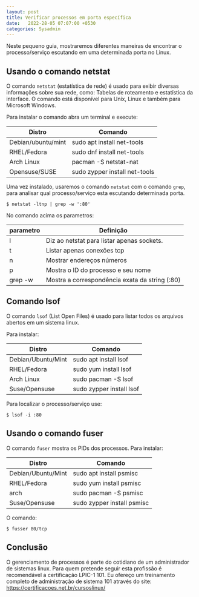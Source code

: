 ```yaml
---
layout: post
title: Verificar processos em porta específica
date:   2022-28-05 07:07:00 +0530
categories: Sysadmin
---
```


Neste pequeno guia, mostraremos diferentes maneiras de encontrar o processo/serviço escutando em uma determinada porta no Linux.

## Usando o comando netstat
O comando `netstat` (estatística de rede) é usado para exibir diversas informações sobre sua rede, como: Tabelas de roteamento e estatística da interface. O comando está disponível para Unix, Linux e também para Microsoft Windows.

Para instalar o comando abra um terminal e execute:

| Distro | Comando |
|--- |--- |
| Debian/ubuntu/mint | sudo apt install net-tools |
| RHEL/Fedora   | sudo dnf install net-tools |
| Arch Linux | pacman -S netstat-nat |
| Opensuse/SUSE | sudo zypper install net-tools |


Uma vez instalado, usaremos o comando `netstat` com o comando `grep`, para analisar qual processo/serviço esta escutando determinada porta.

```
$ netstat -ltnp | grep -w ':80'
```

No comando acima os parametros: 

| parametro | Definição | 
|--- | --- |
| l | Diz ao netstat para listar apenas sockets. |
| t | Listar apenas conexões tcp | 
| n | Mostrar endereços números | 
| p | Mostra o ID do processo e seu nome |
| grep -w | Mostra a correspondência exata da string (:80)|

## Comando lsof
O comando `lsof` (List Open Files) é usado para listar todos os arquivos abertos em um sistema linux.

Para instalar:

| Distro | Comando | 
|--- |---| 
| Debian/Ubuntu/Mint | sudo apt install lsof |
| RHEL/Fedora | sudo yum install lsof |
| Arch Linux | sudo pacman -S lsof |
| Suse/Opensuse | sudo zypper install lsof |

Para localizar o processo/serviço use:

```
$ lsof -i :80
```


## Usando o comando fuser
O comando `fuser` mostra os PIDs dos processos. Para instalar:

| Distro | Comando |
|--- |--- |
| Debian/Ubuntu/Mint | sudo apt install psmisc |
| RHEL/Fedora | sudo yum install psmisc |
| arch | sudo pacman -S psmisc |
| Suse/Opensuse | sudo zypper install psmisc |

O comando:

```
$ fusser 80/tcp
```

## Conclusão
O gerenciamento de processos é parte do cotidiano de um administrador de sistemas linux. Para quem pretende seguir esta profissão é recomendável a certificação LPIC-1 101. Eu ofereço um treinamento completo de administração de sistema 101 através do site:
https://certificacoes.net.br/cursoslinux/
